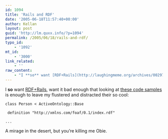 ```yaml
---
id: 1094
title: 'Rails and RDF'
date: '2005-06-18T11:57:40+00:00'
author: Kellan
layout: post
guid: 'http://lm.quxx.info/?p=1094'
permalink: /2005/06/18/rails-and-rdf/
typo_id:
    - '1092'
mt_id:
    - '3000'
link_related:
    - ''
raw_content:
    - "I **so** want [RDF+Rails](http://laughingmeme.org/archives/002974.html#002974), want it bad enough that looking at [these code samples](http://www.jroller.com/page/obie/20050614#more_about_ontologies) is enough to leave my flustered and distracted their so cool:\n\n    class Person < ActiveOntology::Base\n\n     definition \\\"http://xmlns.com/foaf/0.1/index.rdf\\\" \n    \n    ...\n\nA mirage in the desert, but you\\'re killing me Obie."
---
```


I **so** want [RDF+Rails](http://laughingmeme.org/archives/002974.html#002974), want it bad enough that looking at [these code samples](http://www.jroller.com/page/obie/20050614#more*about*ontologies) is enough to leave my flustered and distracted their so cool:

```
class Person < ActiveOntology::Base

 definition "http://xmlns.com/foaf/0.1/index.rdf" 

...

```

A mirage in the desert, but you’re killing me Obie.